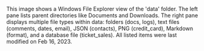 This image shows a Windows File Explorer view of the 'data' folder. The left pane lists parent directories like Documents and Downloads. The right pane displays multiple file types within data: folders (docs, logs), text files (comments, dates, email), JSON (contacts), PNG (credit_card), Markdown (format), and a database file (ticket_sales). All listed items were last modified on Feb 16, 2023.
